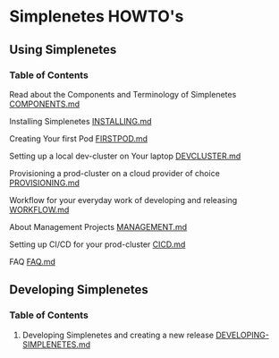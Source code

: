 # Simplenetes HOWTO's

## Using Simplenetes

### Table of Contents

Read about the Components and Terminology of Simplenetes [COMPONENTS.md](COMPONENTS.md)  

Installing Simplenetes [INSTALLING.md](INSTALLING.md)  

Creating Your first Pod [FIRSTPOD.md](FIRSTPOD.md)  

Setting up a local dev-cluster on Your laptop [DEVCLUSTER.md](DEVCLUSTER.md)  

Provisioning a prod-cluster on a cloud provider of choice [PROVISIONING.md](PROVISIONING.md)  

Workflow for your everyday work of developing and releasing [WORKFLOW.md](WORKFLOW.md)  

About Management Projects [MANAGEMENT.md](MANAGEMENT.md)  

Setting up CI/CD for your prod-cluster [CICD.md](CICD.md)  

FAQ [FAQ.md](FAQ.md)  

## Developing Simplenetes

### Table of Contents

1.  Developing Simplenetes and creating a new release [DEVELOPING-SIMPLENETES.md](DEVELOPING-SIMPLENETES.md)
